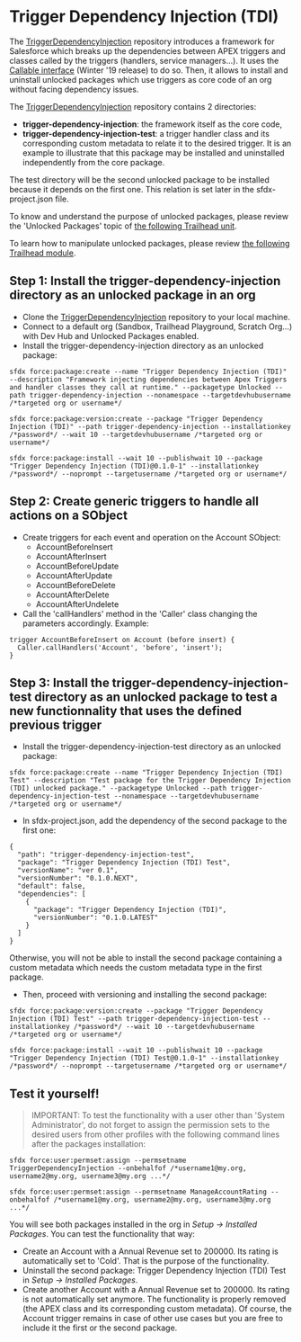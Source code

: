 # Trigger Dependency Injection (TDI)

The [TriggerDependencyInjection](https://github.com/RemiLeGuin/TriggerDependencyInjection) repository introduces a framework for Salesforce which breaks up the dependencies between APEX triggers and classes called by the triggers (handlers, service managers...). It uses the [Callable interface](https://developer.salesforce.com/docs/atlas.en-us.apexcode.meta/apexcode/apex_interface_System_Callable.htm) (Winter '19 release) to do so. Then, it allows to install and uninstall unlocked packages which use triggers as core code of an org without facing dependency issues.

The [TriggerDependencyInjection](https://github.com/RemiLeGuin/TriggerDependencyInjection) repository contains 2 directories:
-   **trigger-dependency-injection**: the framework itself as the core code,
-   **trigger-dependency-injection-test**: a trigger handler class and its corresponding custom metadata to relate it to the desired trigger. It is an example to illustrate that this package may be installed and uninstalled independently from the core package.

The test directory will be the second unlocked package to be installed because it depends on the first one. This relation is set later in the sfdx-project.json file.

To know and understand the purpose of unlocked packages, please review the 'Unlocked Packages' topic of [the following Trailhead unit](https://trailhead.salesforce.com/content/learn/modules/package-development-readiness/assemble-an-effective-team).

To learn how to manipulate unlocked packages, please review [the following Trailhead module](https://trailhead.salesforce.com/content/learn/modules/unlocked-packages-for-customers).

## Step 1: Install the trigger-dependency-injection directory as an unlocked package in an org

-   Clone the [TriggerDependencyInjection](https://github.com/RemiLeGuin/TriggerDependencyInjection) repository to your local machine.
-   Connect to a default org (Sandbox, Trailhead Playground, Scratch Org...) with Dev Hub and Unlocked Packages enabled.
-   Install the trigger-dependency-injection directory as an unlocked package:
```
sfdx force:package:create --name "Trigger Dependency Injection (TDI)" --description "Framework injecting dependencies between Apex Triggers and handler classes they call at runtime." --packagetype Unlocked --path trigger-dependency-injection --nonamespace --targetdevhubusername /*targeted org or username*/
```
```
sfdx force:package:version:create --package "Trigger Dependency Injection (TDI)" --path trigger-dependency-injection --installationkey /*password*/ --wait 10 --targetdevhubusername /*targeted org or username*/
```
```
sfdx force:package:install --wait 10 --publishwait 10 --package "Trigger Dependency Injection (TDI)@0.1.0-1" --installationkey /*password*/ --noprompt --targetusername /*targeted org or username*/
```

## Step 2: Create generic triggers to handle all actions on a SObject

-   Create triggers for each event and operation on the Account SObject:
    -   AccountBeforeInsert
    -   AccountAfterInsert
    -   AccountBeforeUpdate
    -   AccountAfterUpdate
    -   AccountBeforeDelete
    -   AccountAfterDelete
    -   AccountAfterUndelete
-   Call the 'callHandlers' method in the 'Caller' class changing the parameters accordingly. Example:

```
trigger AccountBeforeInsert on Account (before insert) {
  Caller.callHandlers('Account', 'before', 'insert');
}
```

## Step 3: Install the trigger-dependency-injection-test directory as an unlocked package to test a new functionnality that uses the defined previous trigger

-   Install the trigger-dependency-injection-test directory as an unlocked package:
```
sfdx force:package:create --name "Trigger Dependency Injection (TDI) Test" --description "Test package for the Trigger Dependency Injection (TDI) unlocked package." --packagetype Unlocked --path trigger-dependency-injection-test --nonamespace --targetdevhubusername /*targeted org or username*/
```
-   In sfdx-project.json, add the dependency of the second package to the first one:
```
{
  "path": "trigger-dependency-injection-test",
  "package": "Trigger Dependency Injection (TDI) Test",
  "versionName": "ver 0.1",
  "versionNumber": "0.1.0.NEXT",
  "default": false,
  "dependencies": [
    {
      "package": "Trigger Dependency Injection (TDI)",
      "versionNumber": "0.1.0.LATEST"
    }
  ]
}
```
Otherwise, you will not be able to install the second package containing a custom metadata which needs the custom metadata type in the first package.
-   Then, proceed with versioning and installing the second package:
```
sfdx force:package:version:create --package "Trigger Dependency Injection (TDI) Test" --path trigger-dependency-injection-test --installationkey /*password*/ --wait 10 --targetdevhubusername /*targeted org or username*/
```
```
sfdx force:package:install --wait 10 --publishwait 10 --package "Trigger Dependency Injection (TDI) Test@0.1.0-1" --installationkey /*password*/ --noprompt --targetusername /*targeted org or username*/
```

## Test it yourself!
> IMPORTANT: To test the functionality with a user other than 'System Administrator', do not forget to assign the permission sets to the desired users from other profiles with the following command lines after the packages installation:
```
sfdx force:user:permset:assign --permsetname TriggerDependencyInjection --onbehalfof /*username1@my.org, username2@my.org, username3@my.org ...*/
```
```
sfdx force:user:permset:assign --permsetname ManageAccountRating --onbehalfof /*username1@my.org, username2@my.org, username3@my.org ...*/
```
You will see both packages installed in the org in *Setup -> Installed Packages*. You can test the functionality that way:
-   Create an Account with a Annual Revenue set to 200000. Its rating is automatically set to 'Cold'. That is the purpose of the functionality.
-   Uninstall the second package: Trigger Dependency Injection (TDI) Test in *Setup -> Installed Packages*.
-   Create another Account with a Annual Revenue set to 200000. Its rating is not automatically set anymore. The functionality is properly removed (the APEX class and its corresponding custom metadata). Of course, the Account trigger remains in case of other use cases but you are free to include it the first or the second package.
